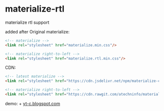 # materialize-rtl
materialize rtl support

added after Original materialize:
```html
<!-- materialize -->
<link rel="stylesheet" href="materialize.min.css"/>

<!-- materialize right-to-left -->
<link rel="stylesheet" href="materialize.rtl.min.css"/>
```

CDN:
```html
<!-- latest materialize -->
<link rel="stylesheet" href="https://cdn.jsdelivr.net/npm/materialize-css@latest/dist/css/materialize.min.css"/>

<!-- materialize right-to-left -->
<link rel="stylesheet" href="https://cdn.rawgit.com/atechninfo/materialize-rtl/e7b0efbc/materialize.rtl.min.css"/>
```
demo: + [yt-c.blogspot.com](https://yt-c.blogspot.com)

